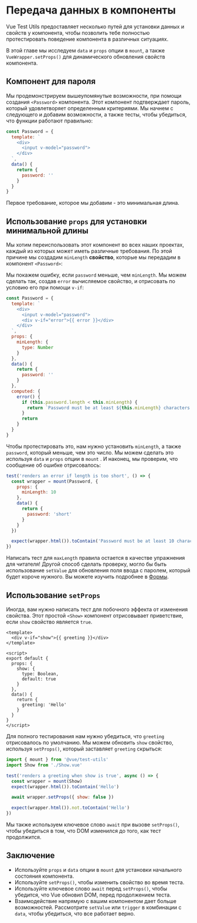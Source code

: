 # Передача данных в компоненты

Vue Test Utils предоставляет несколько путей для установки данных и свойств у компонента, чтобы позволить тебе полностью протестировать поведение компонента в различных ситуациях.

В этой главе мы исследуем `data` и `props` опции в `mount`, а также `VueWrapper.setProps()` для динамического обновления свойств компонента.

## Компонент для пароля

Мы продемонстрируем вышеупомянутые возможности, при помощи создания `<Password>` компонента. Этот компонент подтверждает пароль, который удовлетворяет определенным критериями. Мы начнем с следующего и добавим возможности, а также тесты, чтобы убедиться, что функции работают правильно:

```js
const Password = {
  template: `
    <div>
      <input v-model="password">
    </div>
  `,
  data() {
    return {
      password: ''
    }
  }
}
```

Первое требование, которое мы добавим - это минимальная длина.

## Использование `props` для установки минимальной длины

Мы хотим переиспользовать этот компонент во всех наших проектах, каждый из которых может иметь различные требования. По этой причине мы создадим `minLength` **свойство**, которые мы передадим в компонент `<Password>`:

Мы покажем ошибку, если `password` меньше, чем `minLength`. Мы можем сделать так, создав `error` вычисляемое свойство, и отрисовать по условию его при помощи `v-if`:

```js
const Password = {
  template: `
    <div>
      <input v-model="password">
      <div v-if="error">{{ error }}</div>
    </div>
  `,
  props: {
    minLength: {
      type: Number
    }
  },
  data() {
    return {
      password: ''
    }
  },
  computed: {
    error() {
      if (this.password.length < this.minLength) {
        return `Password must be at least ${this.minLength} characters.`
      }
      return
    }
  }
}
```

Чтобы протестировать это, нам нужно установить `minLength`, а также `password`, который меньше, чем это число. Мы можем сделать это используя `data` и `props` опции в `mount` . И наконец, мы проверим, что сообщение об ошибке отрисовалось:

```js
test('renders an error if length is too short', () => {
  const wrapper = mount(Password, {
    props: {
      minLength: 10
    },
    data() {
      return {
        password: 'short'
      }
    }
  })

  expect(wrapper.html()).toContain('Password must be at least 10 characters')
})
```

Написать тест для `maxLength` правила остается в качестве упражнения для читателя! Другой способ сделать проверку, могло бы быть использование `setValue` для обновления поля ввода с паролем, который будет короче нужного. Вы можете изучить подробнее в [Формы](/ru/guide/essentials/forms).

## Использование `setProps`

Иногда, вам нужно написать тест для побочного эффекта от изменения свойства. Этот простой `<Show>` компонент отрисовывает приветствие, если `show` свойство является `true`.

```vue
<template>
  <div v-if="show">{{ greeting }}</div>
</template>

<script>
export default {
  props: {
    show: {
      type: Boolean,
      default: true
    }
  },
  data() {
    return {
      greeting: 'Hello'
    }
  }
}
</script>
```

Для полного тестирования нам нужно убедиться, что `greeting` отрисовалось по умолчанию. Мы можем обновить `show` свойство, используя `setProps()`, который заставляет `greeting` скрыться:

```js
import { mount } from '@vue/test-utils'
import Show from './Show.vue'

test('renders a greeting when show is true', async () => {
  const wrapper = mount(Show)
  expect(wrapper.html()).toContain('Hello')

  await wrapper.setProps({ show: false })

  expect(wrapper.html()).not.toContain('Hello')
})
```

Мы также используем ключевое слово `await` при вызове `setProps()`, чтобы убедиться в том, что DOM изменился до того, как тест продолжится.

## Заключение

- Используйте `props` и `data` опции в `mount` для установки начального состояния компонента.
- Используйте `setProps()`, чтобы изменить свойство во время теста.
- Используйте ключевое слово `await` перед `setProps()`, чтобы убедится, что Vue обновил DOM, перед продолжением теста.
- Взаимодействие напрямую с вашим компонентом дает больше возможностей. Рассмотрите `setValue` или `trigger` в комбинации с `data`, чтобы убедиться, что все работает верно.

